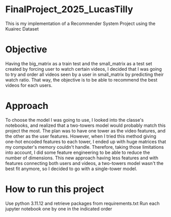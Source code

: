# FinalProject_2025_LucasTilly
This is my implementation of a Recommender System Project using the Kuairec Dataset

# Objective
Having the big_matrix as a train test and the small_matrix as a test set created by forcing user to watch certain videos, I decided that I was going to try and order all videos seen by a user in small_matrix by predicting their watch ratio. That way, the objective is to be able to recommend the best videos for each users.

# Approach
To choose the model I was going to use, I looked into the classe's notebooks, and realized that a two-towers model would probably match this project the most.
The plan was to have one tower as the video features, and the other as the user features.
However, when I tried this method giving one-hot encoded features to each tower, I ended up with huge matrices that my computer's memory couldn't handle.
Therefore, taking those limitations into account, I did some feature engineering to be able to reduce the number of dimensions. This new approach having less features and with features connecting both users and videos, a two-towers model wasn't the best fit anymore, so I decided to go with a single-tower model.

# How to run this project
Use python 3.11.12 and retrieve packages from requirements.txt
Run each jupyter notebook one by one in the indicated order